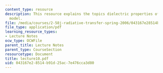 ```yaml
---
content_type: resource
description: This resource explains the topics dielectric properties of solid, Drude
  model.
file: /media/courses/2-58j-radiative-transfer-spring-2006/043167e28514b91d25ac7e476cca3d80_lecture10.pdf
file_type: application/pdf
learning_resource_types:
- Lecture Notes
ocw_type: OCWFile
parent_title: Lecture Notes
parent_type: CourseSection
resourcetype: Document
title: lecture10.pdf
uid: 043167e2-8514-b91d-25ac-7e476cca3d80
---
```

